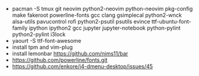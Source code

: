 - pacman -S tmux git neovim python2-neovim python-neovim pkg-config make fakeroot powerline-fonts gcc clang gsimplecal python2-wnck alsa-utils pavucontrol rofi python2-psutil psutils evince ttf-ubuntu-font-family ipython ipython2 gcc jupyter jupyter-notebook python-pylint python2-pylint i3lock
- yaourt -S ttf-font-awesome
- install tpm and vim-plug
- install lemonbar https://github.com/nims11/bar
- https://github.com/powerline/fonts.git
- https://github.com/enkore/j4-dmenu-desktop/issues/45

